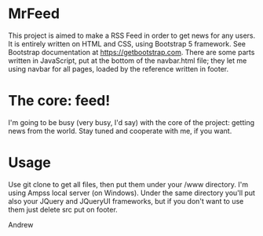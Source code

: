# MrFeed

This project is aimed to make a RSS Feed in order to get news for any users.
It is entirely written on HTML and CSS, using Bootstrap 5 framework. See Bootstrap documentation at https://getbootstrap.com.
There are some parts written in JavaScript, put at the bottom of the navbar.html file; they let me using navbar for all pages, loaded by the reference written in footer.

# The core: feed!

I'm going to be busy (very busy, I'd say) with the core of the project: getting news from the world.
Stay tuned and cooperate with me, if you want.

# Usage

Use git clone to get all files, then put them under your /www directory. I'm using Ampss local server (on Windows).
Under the same directory you'll put also your JQuery and JQueryUI frameworks, but if you don't want to use them just delete src put on footer.

Andrew
